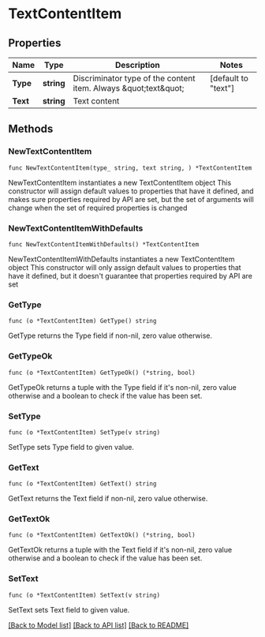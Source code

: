 # TextContentItem

## Properties

Name | Type | Description | Notes
------------ | ------------- | ------------- | -------------
**Type** | **string** | Discriminator type of the content item. Always \&quot;text\&quot; | [default to "text"]
**Text** | **string** | Text content | 

## Methods

### NewTextContentItem

`func NewTextContentItem(type_ string, text string, ) *TextContentItem`

NewTextContentItem instantiates a new TextContentItem object
This constructor will assign default values to properties that have it defined,
and makes sure properties required by API are set, but the set of arguments
will change when the set of required properties is changed

### NewTextContentItemWithDefaults

`func NewTextContentItemWithDefaults() *TextContentItem`

NewTextContentItemWithDefaults instantiates a new TextContentItem object
This constructor will only assign default values to properties that have it defined,
but it doesn't guarantee that properties required by API are set

### GetType

`func (o *TextContentItem) GetType() string`

GetType returns the Type field if non-nil, zero value otherwise.

### GetTypeOk

`func (o *TextContentItem) GetTypeOk() (*string, bool)`

GetTypeOk returns a tuple with the Type field if it's non-nil, zero value otherwise
and a boolean to check if the value has been set.

### SetType

`func (o *TextContentItem) SetType(v string)`

SetType sets Type field to given value.


### GetText

`func (o *TextContentItem) GetText() string`

GetText returns the Text field if non-nil, zero value otherwise.

### GetTextOk

`func (o *TextContentItem) GetTextOk() (*string, bool)`

GetTextOk returns a tuple with the Text field if it's non-nil, zero value otherwise
and a boolean to check if the value has been set.

### SetText

`func (o *TextContentItem) SetText(v string)`

SetText sets Text field to given value.



[[Back to Model list]](../README.md#documentation-for-models) [[Back to API list]](../README.md#documentation-for-api-endpoints) [[Back to README]](../README.md)


